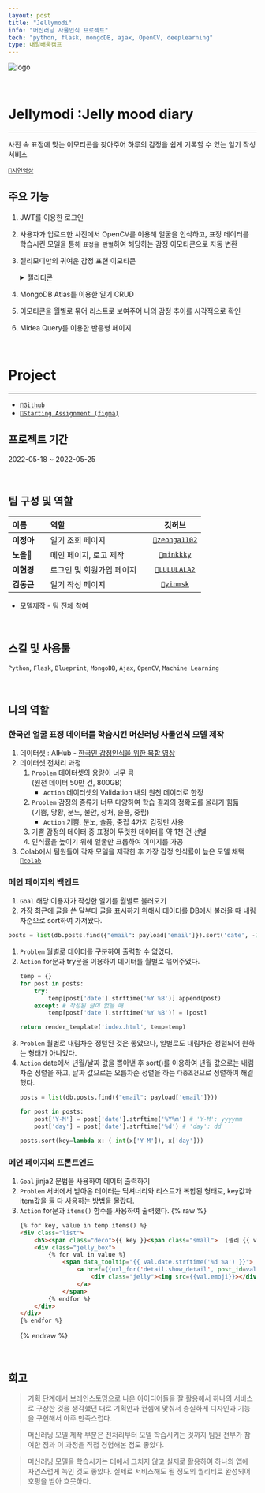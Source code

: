 ```yaml
---
layout: post
title: "Jellymodi"
info: "머신러닝 사물인식 프로젝트"
tech: "python, flask, mongoDB, ajax, OpenCV, deeplearning"
type: 내일배움캠프
---
```


![logo](https://user-images.githubusercontent.com/104331479/185329655-95f41df4-dec5-4e94-b6b8-471a0ef2deba.png)

<br/>

# Jellymodi :Jelly mood diary
---
사진 속 표정에 맞는 이모티콘을 찾아주어 하루의 감정을 쉽게 기록할 수 있는 일기 작성 서비스  

[`🔗시연영상`](https://tv.kakao.com/v/429054454)  

## 주요 기능
1. JWT를 이용한 로그인
1. 사용자가 업로드한 사진에서 OpenCV를 이용해 얼굴을 인식하고, 표정 데이터를 학습시킨 모델을 통해 `표정을 판별`하여 해당하는 감정 이모티콘으로 자동 변환
1. 젤리모디만의 귀여운 감정 표현 이모티콘
    <details>
    <summary>젤리티콘</summary>
    <div markdown="1">

    * 각 감정의 2번 이모티콘 제작 담당

    ![젤리티콘](https://user-images.githubusercontent.com/104331479/185370310-7f77facf-19a5-43e2-8b67-f8bc4e62302d.PNG)

    </div>
    </details>
1. MongoDB Atlas를 이용한 일기 CRUD
1. 이모티콘을 월별로 묶어 리스트로 보여주어 나의 감정 추이를 시각적으로 확인
1. Midea Query를 이용한 반응형 페이지

<br/>

# Project
---
* [`🔗Github`](https://github.com/cmjcum/Jellymodi_team)
* [`🔗Starting Assignment (figma)`](https://www.figma.com/file/2Cly7HHq84Poz0s6gWyv46/%EC%BD%94%EB%AA%BB%EC%A3%BD---%EB%A8%B8%EC%8B%A0%EB%9F%AC%EB%8B%9D-%EC%82%AC%EB%AC%BC%EC%9D%B8%EC%8B%9D?node-id=0%3A1)

## 프로젝트 기간
2022-05-18 ~ 2022-05-25

<br/>

## 팀 구성 및 역할

| 이름 | 역할 | 깃허브 |
|:----------|:----------|:----------:|
| **이정아&nbsp;&nbsp;&nbsp;&nbsp;** | 일기 조회 페이지 | [`🔗zeonga1102`](https://github.com/zeonga1102)|
| **노을🌱** | 메인 페이지, 로고 제작 | [`🔗minkkky`](https://github.com/minkkky) |
| **이현경** | 로그인 및 회원가입 페이지&nbsp;&nbsp;&nbsp;&nbsp; | [`🔗LULULALA2`](https://github.com/LULULALA2)|
| **김동근** | 일기 작성 페이지 | [`🔗yinmsk`](https://github.com/yinmsk) |

* 모델제작 - 팀 전체 참여

<br/>

## 스킬 및 사용툴
`Python`, `Flask`, `Blueprint`, `MongoDB`, `Ajax`, `OpenCV`, `Machine Learning`

<br/>

## 나의 역할

### 한국인 얼굴 표정 데이터를 학습시킨 머신러닝 사물인식 모델 제작
1. 데이터셋 : AIHub - [한국인 감정인식을 위한 복합 영상](https://aihub.or.kr/aihubdata/data/view.do?currMenu=115&topMenu=100&aihubDataSe=realm&dataSetSn=82)
1. 데이터셋 전처리 과정
    1. `Problem` 데이터셋의 용량이 너무 큼  
        (원천 데이터 50만 건, 800GB)
        * `Action` 데이터셋의 Validation 내의 원천 데이터로 한정
    1. `Problem` 감정의 종류가 너무 다양하여 학습 결과의 정확도를 올리기 힘듦  
        (기쁨, 당황, 분노, 불안, 상처, 슬픔, 중립)
        * `Action` 기쁨, 분노, 슬픔, 중립 4가지 감정만 사용
    1. 기쁨 감정의 데이터 중 표정이 뚜렷한 데이터를 약 1천 건 선별
    1. 인식률을 높이기 위해 얼굴만 크롭하여 이미지를 가공
1. Colab에서 팀원들이 각자 모델을 제작한 후 가장 감정 인식률이 높은 모델 채택 [`🔗colab`](https://colab.research.google.com/drive/1ZfSkro5jsiXD6q_FnazaJv5CHzoJFHtH?usp=sharing)

### 메인 페이지의 백엔드  
1. `Goal` 해당 이용자가 작성한 일기를 월별로 불러오기
1. 가장 최근에 글을 쓴 달부터 글을 표시하기 위해서 데이터를 DB에서 불러올 때 내림차순으로 sort하여 가져왔다.
```python
posts = list(db.posts.find({"email": payload['email']}).sort('date', -1))
```
1. `Problem` 월별로 데이터를 구분하여 출력할 수 없었다.
1. `Action`  for문과 try문을 이용하여 데이터를 월별로 묶어주었다.
    ```python
    temp = {}
    for post in posts:
        try:
            temp[post['date'].strftime('%Y %B')].append(post)
        except: # 작성된 글이 없을 때
            temp[post['date'].strftime('%Y %B')] = [post]

    return render_template('index.html', temp=temp)
    ```
1. `Problem` 월별로 내림차순 정렬된 것은 좋았으나, 일별로도 내림차순 정렬되어 원하는 형태가 아니었다.
1. `Action`   date에서 년월/날짜 값을 뽑아낸 후 sort()를 이용하여 년월 값으로는 내림차순 정렬을 하고, 날짜 값으로는 오름차순 정렬을 하는 `다중조건`으로 정렬하여 해결했다.
    ```python
    posts = list(db.posts.find({"email": payload['email']}))

    for post in posts:
        post['Y-M'] = post['date'].strftime('%Y%m') # 'Y-M': yyyymm
        post['day'] = post['date'].strftime('%d') # 'day': dd

    posts.sort(key=lambda x: (-int(x['Y-M']), x['day']))
    ```

### 메인 페이지의 프론트엔드
1. `Goal` jinja2 문법을 사용하여 데이터 출력하기
1. `Problem` 서버에서 받아온 데이터는 딕셔너리와 리스트가 복합된 형태로, key값과 item값을 둘 다 사용하는 방법을 몰랐다.
1. `Action` for문과 `items()` 함수를 사용하여 출력했다.
    {%  raw %}
    ```html
    {% for key, value in temp.items() %}
    <div class="list">
        <h5><span class="deco">{{ key }}<span class="small">  (젤리 {{ value | length }}개)</span></span></h5>
        <div class="jelly_box">
            {% for val in value %}
                <span data_tooltip="{{ val.date.strftime('%d %a') }}">
                    <a href={{url_for('detail.show_detail', post_id=val._id)}}>
                        <div class="jelly"><img src={{val.emoji}}></div>
                    </a>
                </span>
            {% endfor %}
        </div>
    </div>
    {% endfor %}
    ```
    {% endraw %}

<br/>

## 회고
>기획 단계에서 브레인스토밍으로 나온 아이디어들을 잘 활용해서 하나의 서비스로 구상한 것을 생각했던 대로 기획안과 컨셉에 맞춰서 충실하게 디자인과 기능을 구현해서 아주 만족스럽다.  

>머신러닝 모델 제작 부분은 전처리부터 모델 학습시키는 것까지 팀원 전부가 참여한 점과 이 과정을 직접 경험해본 점도 좋았다.  

>머신러닝 모델을 학습시키는 데에서 그치지 않고 실제로 활용하여 하나의 앱에 자연스럽게 녹인 것도 좋았다. 실제로 서비스해도 될 정도의 퀄리티로 완성되어 호평을 받아 흐뭇하다.